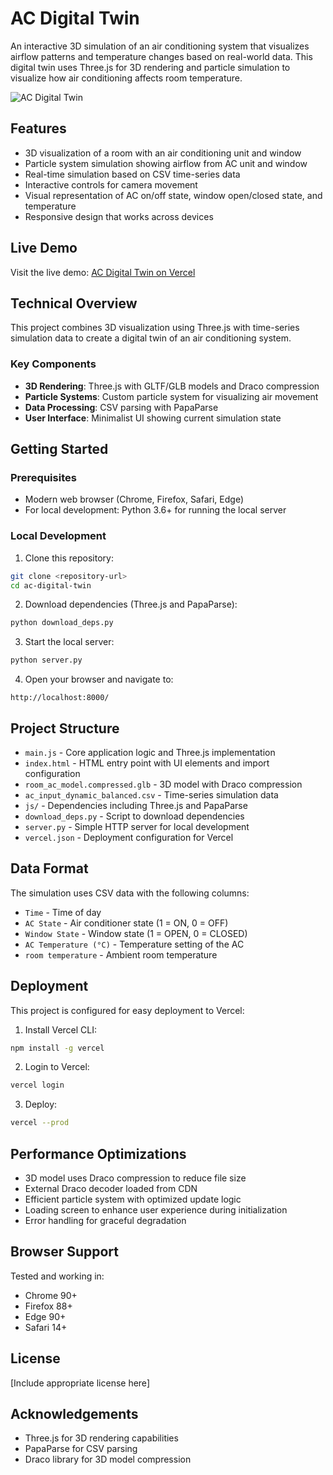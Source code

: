 # AC Digital Twin

An interactive 3D simulation of an air conditioning system that visualizes airflow patterns and temperature changes based on real-world data. This digital twin uses Three.js for 3D rendering and particle simulation to visualize how air conditioning affects room temperature.

![AC Digital Twin](https://placeholder-for-screenshot.com/ac-digital-twin-screenshot.jpg)

## Features

- 3D visualization of a room with an air conditioning unit and window
- Particle system simulation showing airflow from AC unit and window
- Real-time simulation based on CSV time-series data
- Interactive controls for camera movement
- Visual representation of AC on/off state, window open/closed state, and temperature
- Responsive design that works across devices

## Live Demo

Visit the live demo: [AC Digital Twin on Vercel](https://ac-digital-twin.vercel.app/)

## Technical Overview

This project combines 3D visualization using Three.js with time-series simulation data to create a digital twin of an air conditioning system. 

### Key Components

- **3D Rendering**: Three.js with GLTF/GLB models and Draco compression
- **Particle Systems**: Custom particle system for visualizing air movement
- **Data Processing**: CSV parsing with PapaParse
- **User Interface**: Minimalist UI showing current simulation state

## Getting Started

### Prerequisites

- Modern web browser (Chrome, Firefox, Safari, Edge)
- For local development: Python 3.6+ for running the local server

### Local Development

1. Clone this repository:
```bash
git clone <repository-url>
cd ac-digital-twin
```

2. Download dependencies (Three.js and PapaParse):
```bash
python download_deps.py
```

3. Start the local server:
```bash
python server.py
```

4. Open your browser and navigate to:
```
http://localhost:8000/
```

## Project Structure

- `main.js` - Core application logic and Three.js implementation
- `index.html` - HTML entry point with UI elements and import configuration
- `room_ac_model.compressed.glb` - 3D model with Draco compression
- `ac_input_dynamic_balanced.csv` - Time-series simulation data
- `js/` - Dependencies including Three.js and PapaParse
- `download_deps.py` - Script to download dependencies
- `server.py` - Simple HTTP server for local development
- `vercel.json` - Deployment configuration for Vercel

## Data Format

The simulation uses CSV data with the following columns:
- `Time` - Time of day
- `AC State` - Air conditioner state (1 = ON, 0 = OFF)
- `Window State` - Window state (1 = OPEN, 0 = CLOSED)
- `AC Temperature (°C)` - Temperature setting of the AC
- `room temperature` - Ambient room temperature

## Deployment

This project is configured for easy deployment to Vercel:

1. Install Vercel CLI:
```bash
npm install -g vercel
```

2. Login to Vercel:
```bash
vercel login
```

3. Deploy:
```bash
vercel --prod
```

## Performance Optimizations

- 3D model uses Draco compression to reduce file size
- External Draco decoder loaded from CDN
- Efficient particle system with optimized update logic
- Loading screen to enhance user experience during initialization
- Error handling for graceful degradation

## Browser Support

Tested and working in:
- Chrome 90+
- Firefox 88+
- Edge 90+
- Safari 14+

## License

[Include appropriate license here]

## Acknowledgements

- Three.js for 3D rendering capabilities
- PapaParse for CSV parsing
- Draco library for 3D model compression
